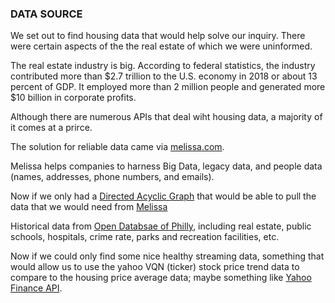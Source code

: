 ### DATA SOURCE 

We set out to find housing data that would help solve our inquiry. There were certain aspects of the the real estate of which we were uninformed. 

The real estate industry is big. According to federal statistics, the industry contributed more than $2.7 trillion to the U.S. economy in 2018 or about 13 percent of GDP. It employed more than 2 million people and generated more $10 billion in corporate profits.

Although there are numerous APIs that deal wiht housing data, a majority of it comes at a prirce. 

The solution for reliable data came via [melissa.com](https://www.melissa.com).

Melissa helps companies to harness Big Data, legacy data, and people data (names, addresses, phone numbers, and emails).

Now if we only had a [Directed Acyclic Graph](https://github.com/nortonlyr/ZCW.DataGroupProject/tree/master/dags) that would be able to pull the data that we would need from [Melissa](https://github.com/nortonlyr/ZCW.DataGroupProject/blob/master/dags/house.py)

Historical data from [Open Databsae of Philly](https://github.com/nortonlyr/ZCW.DataGroupProject/blob/master/dags/phi_data_combined.py), including real estate, public schools, hospitals, crime rate, parks and recreation facilities, etc.

Now if we could only find some nice healthy streaming data, something that would allow us to use the yahoo VQN (ticker) stock price trend data to compare to the housing price average data; maybe something like [Yahoo Finance API](https://github.com/nortonlyr/ZCW.DataGroupProject/blob/master/dags/yahoo_vnq.py).